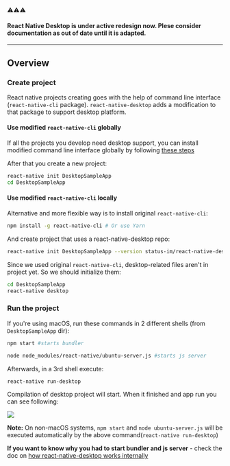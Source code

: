 :warning::warning::warning:
#### React Native Desktop is under active redesign now. Plese consider documentation as out of date until it is adapted.

---
## Overview

### Create project
React native projects creating goes with the help of command line interface (`react-native-cli` package). `react-native-desktop` adds a modification to that package to support desktop platform.

#### Use modified `react-native-cli` globally
If all the projects you develop need desktop support, you can install modified command line interface globally by following [these steps](./InstallUpdatedReactNativeCLI.md)

After that you create a new project:
```sh
react-native init DesktopSampleApp
cd DesktopSampleApp
```

#### Use modified `react-native-cli` locally
Alternative and more flexible way is to install original `react-native-cli`:
```sh
npm install -g react-native-cli # Or use Yarn
```
And create project that uses a react-native-desktop repo:
```sh
react-native init DesktopSampleApp --version status-im/react-native-desktop
```
Since we used original `react-native-cli`, desktop-related files aren't in project yet. So we should initialize them:
```sh
cd DesktopSampleApp
react-native desktop
```

### Run the project
If you're using macOS, run these commands in 2 different shells (from `DesktopSampleApp` dir):
```sh
npm start #starts bundler
```
```sh
node node_modules/react-native/ubuntu-server.js #starts js server
```

Afterwards, in a 3rd shell execute:
```sh
react-native run-desktop
```
Compilation of desktop project will start. When it finished and app run you can see following:

![](./media/react-native-desktop-new-app.png)

**Note:** On non-macOS systems, `npm start` and `node ubuntu-server.js` will be executed automatically by the above command(`react-native run-desktop`)


**If you want to know why you had to start bundler and js server** - check the doc on [how react-native-desktop works internally](./HowRNDesktopAppWorks.md)

